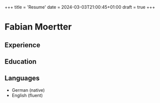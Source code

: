 +++
title = 'Resume'
date = 2024-03-03T21:00:45+01:00
draft = true
+++

# Fabian Moertter

## Experience

## Education

## Languages
  * German (native)
  * English (fluent)

